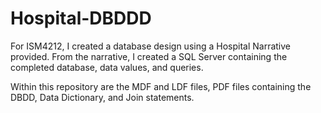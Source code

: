 # Hospital-DBDDD
For ISM4212, I created a database design using a Hospital Narrative provided. From the narrative, I created a SQL Server containing the completed database, data values, and queries.

Within this repository are the MDF and LDF files, PDF files containing the DBDD, Data Dictionary, and Join statements. 
